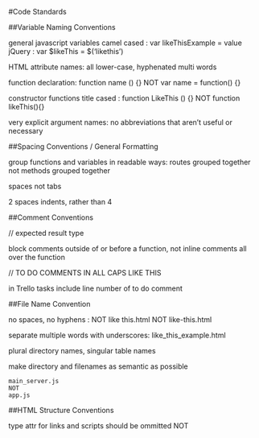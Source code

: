 #Code Standards

##Variable Naming Conventions

general javascript variables camel cased : var likeThisExample = value
jQuery : var $likeThis = $(‘likethis’)

HTML attribute names: all lower-case, hyphenated multi words

function declaration: 
    function name () {} 
    NOT 
    var name = function() {}

constructor functions title cased : 
function LikeThis () {}
NOT
function likeThis(){}

very explicit argument names:
    no abbreviations that aren’t useful or necessary



##Spacing Conventions / General Formatting

group functions and variables in readable ways: 
routes grouped together not methods grouped together

spaces not tabs

2 spaces indents, rather than 4



##Comment Conventions

// expected result type

block comments outside of or before a function, not inline comments all  over the function

// TO DO COMMENTS IN ALL CAPS LIKE THIS

in Trello tasks include line number of to do comment



##File Name Convention

no spaces, no hyphens : 
NOT like this.html 
NOT like-this.html

separate multiple words with underscores: like_this_example.html

plural directory names, singular table names

make directory and filenames as semantic as possible

    main_server.js
    NOT
    app.js





##HTML Structure Conventions

type attr for links and scripts should be ommitted
    NOT <script type=”text/javascript”>
    THIS <script>

    NOT <link rel=”stylesheet”>
    THIS <link>

ALWAYS include alt=”” on img tags
    should be minimally descriptive

semantic tag names
    <section> NOT <div>
    <footer> NOT <div id=”footer”>

id should only be used when necessary
class names 

cdn scripts go last in the head
scripts involving the dom go last in the body
 include all major meta tags in html docs
no inline styles
modular javascript files ( no scripts in html if avoidable )





##Git Circle Convention

pull from working master to your local master
create a new local working branch (should now match local master)
to be sure, you can merge from local master to local working
make changes to local working, making frequent commits
when ready to push, first make a pull request from working master to local master and fix any merge conflicts, then switch to local working and merge with local master, fix any merge conflicts
when an issue is finished, or reach a stopping point(finished for the day), and merge conflicts are completed, push a copy of local working branch to the branch of the same name on GitHub ** NOT MASTER ** 
pull request from working branch on GitHub to “working master” or “fake master”
if you make a pull request, delete branch you made pull request from *unless issue isn’t finished
pull from working master to local master
merge local master into new local working branch 
repeat
** At set intervals, pull request from working master to Papa Master **




##Git Commit Message Convention

should be present tense

    “includes css styles”
    NOT
    “included css styles”

short, direct, and describe the general change made. least possible information to communicate the issue you dealt with
    “includes css styles”
    NOT
    “styles”
    NOT
    “adds background colors to footer and ………………..”




##Git Branch Name Convention

named after the issue you are solving
    
no spaces, no hyphens : 
NOT like this.html 
NOT like-this.html
